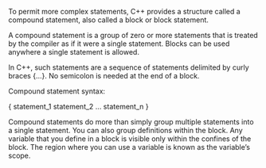 To permit more complex statements, C++ provides a structure called a compound statement, also called a block or block statement.

A compound statement is a group of zero or more statements that is treated by the compiler as if it were a single statement. Blocks can be used anywhere a single statement is allowed.

In C++, such statements are a sequence of statements delimited by curly braces {...}. No semicolon is needed at the end of a block.

Compound statement syntax:

  {
    statement_1
    statement_2
    ...
    statement_n
  }

Compound statements do more than simply group multiple statements into a single statement. You can also group definitions within the block. Any variable that you define in a block is visible only within the confines of the block. The region where you can use a variable is known as the variable’s scope. 
